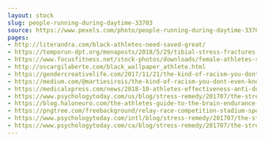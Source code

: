 ```yaml
---
layout: stock
slug: people-running-during-daytime-33703
source: https://www.pexels.com/photo/people-running-during-daytime-33703/
pages:
- http://literandra.com/black-athletes-need-saved-great/
- https://temporun-dpt.org/menaposts/2018/5/29/tibial-stress-fractures
- https://www.focusfitness.net/stock-photos/downloads/female-athletes-sprinting-relay-race-competition/
- http://oscargilaberte.com/black_wallpaper_athlete.html
- https://gendercreativelife.com/2017/11/21/the-kind-of-racism-you-dont-even-know-you-have/
- https://medium.com/@martiesirois/the-kind-of-racism-you-dont-even-know-you-have-44b053cf0c80
- https://medicalxpress.com/news/2018-10-athletes-effectiveness-anti-doping.html
- https://www.psychologytoday.com/us/blog/stress-remedy/201707/the-stress-competition-alleviating-athletes-anxiety
- https://blog.haloneuro.com/the-athletes-guide-to-the-brain-endurance-8fc5042ef2df
- https://pngtree.com/freebackground/relay-race-competition-stadium-sport_954943.html
- https://www.psychologytoday.com/intl/blog/stress-remedy/201707/the-stress-competition-alleviating-athletes-anxiety
- https://www.psychologytoday.com/ca/blog/stress-remedy/201707/the-stress-competition-alleviating-athletes-anxiety
---
```

